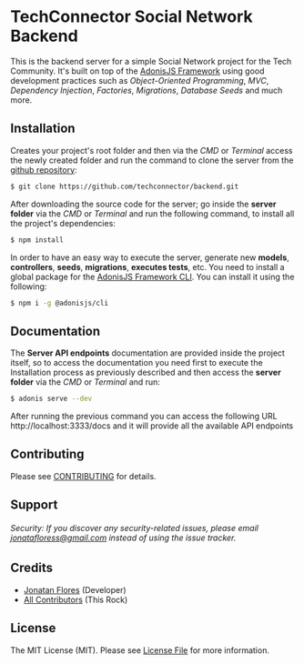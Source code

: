 # TechConnector Social Network Backend

This is the backend server for a simple Social Network project for the Tech Community. It's built on top of the [AdonisJS Framework](https://adonisjs.com) using good development practices such as _Object-Oriented Programming_, _MVC_, _Dependency Injection_, _Factories_, _Migrations_, _Database Seeds_ and much more.

## Installation

Creates your project's root folder and then via the _CMD_ or _Terminal_ access the newly created folder and run the command to clone the server from the [github repository](https://github.com/techconnector/backend):

```bash
$ git clone https://github.com/techconnector/backend.git
```

After downloading the source code for the server; go inside the **server folder** via the _CMD_ or _Terminal_ and run the following command, to install all the project's dependencies:

```bash
$ npm install
```

In order to have an easy way to execute the server, generate new **models**, **controllers**, **seeds**, **migrations**, **executes tests**, etc. You need to install a global package for the [AdonisJS Framework CLI](https://github.com/adonisjs/adonis-cli). You can install it using the following:

```bash
$ npm i -g @adonisjs/cli
```

## Documentation

The **Server API endpoints** documentation are provided inside the project itself, so to access the documentation you need first to execute the Installation process as previously described and then access the **server folder** via the _CMD_ or _Terminal_ and run:

```bash
$ adonis serve --dev
```

After running the previous command you can access the following URL http://localhost:3333/docs and it will provide all the available API endpoints

## Contributing

Please see [CONTRIBUTING](https://github.com/techconnector/backend/blob/master/CONTRIBUTING.md) for details.

## Support

###### Security: If you discover any security-related issues, please email jonatafloress@gmail.com instead of using the issue tracker.

## Credits

- [Jonatan Flores](https://github.com/JonatanFlores) (Developer)
- [All Contributors](https://github.com/techconnector/backend/contributors) (This Rock)

## License

The MIT License (MIT). Please see [License File](https://github.com/techconnector/backend/blob/master/LICENSE) for more information.
